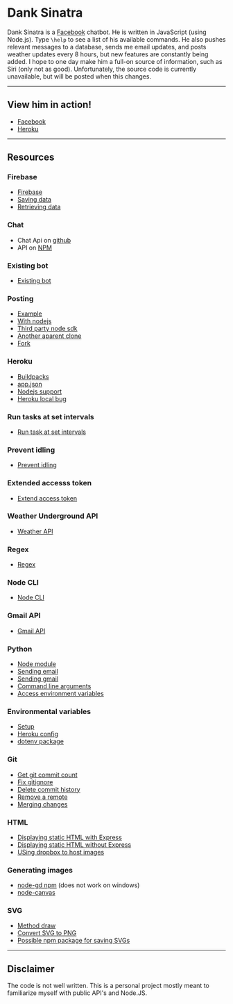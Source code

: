 # Dank Sinatra
Dank Sinatra is a [Facebook](https://www.facebook.com/profile.php?id=100010461758967) chatbot. 
He is written in JavaScript (using Node.js). 
Type `\help` to see a list of his available commands. 
He also pushes relevant messages to a database, sends me email updates, and posts weather updates every 8 hours, but new features are constantly being added. 
I hope to one day make him a full-on source of information, such as Siri (only not as good). 
Unfortunately, the source code is currently unavailable, but will be posted when this changes.

---

## View him in action!
* [Facebook](https://www.facebook.com/profile.php?id=100010461758967)
* [Heroku](http://danksinatra.herokuapp.com)

---

## Resources

### Firebase
- [Firebase](https://danksinatra.firebaseio.com/?page=Hosting)
- [Saving data](https://www.firebase.com/docs/web/guide/saving-data.html)
- [Retrieving data](https://www.firebase.com/docs/web/guide/retrieving-data.html)

### Chat 
- Chat Api on [github](https://github.com/Schmavery/facebook-chat-api)
- API on [NPM](https://www.npmjs.com/package/facebook-chat-api)
	
### Existing bot	
* [Existing bot](https://github.com/bsansouci/marc-zuckerbot/blob/master/server.js)

### Posting
- [Example](http://code.runnable.com/UTlPM1-f2W1TAABY/post-on-facebook)
- [With nodejs](http://stackoverflow.com/questions/26605805/automatic-post-to-my-facebook-page-from-node-js-server)
- [Third party node sdk](https://github.com/Thuzi/facebook-node-sdk/)
- [Another aparent clone](https://github.com/amachang/facebook-node-sdk)
- [Fork](https://github.com/node-facebook/facebook-node-sdk)

### Heroku
- [Buildpacks](https://devcenter.heroku.com/articles/buildpacks)
- [app.json](https://devcenter.heroku.com/articles/app-json-schema)
- [Nodejs support](https://devcenter.heroku.com/articles/nodejs-support#default-web-process-type)
- [Heroku local bug](https://github.com/heroku/heroku/issues/1721)

### Run tasks at set intervals
- [Run task at set intervals](http://stackoverflow.com/questions/8011962/schedule-node-js-job-every-five-minutes)

### Prevent idling
- [Prevent idling](http://math.stackexchange.com/questions/ask)

### Extended accesss token
- [Extend access token](https://unhosted.org/adventures/5/Facebook-and-Twitter-from-nodejs.html)

### Weather Underground API
- [Weather API](http://www.wunderground.com/weather/api/d/docs)

### Regex
- [Regex](https://developer.mozilla.org/en-US/docs/Web/JavaScript/Guide/Regular_Expressions)

### Node CLI
- [Node CLI](https://nodejs.org/api/readline.html)

### Gmail API	
- [Gmail API](https://developers.google.com/gmail/api/v1/reference/users/messages/send#try-it)

### Python
- [Node module](https://www.npmjs.com/package/python-shell)
- [Sending email](http://www.tutorialspoint.com/python/python_sending_email.htm)
- [Sending gmail](http://stackoverflow.com/questions/10147455/how-to-send-an-email-with-gmail-as-provider-using-python)
- [Command line arguments](http://www.tutorialspoint.com/python/python_command_line_arguments.htm)
- [Access environment variables](http://stackoverflow.com/questions/4906977/how-to-access-environment-variables-from-python)

### Environmental variables
- [Setup](https://medium.com/@rafaelvidaurre/managing-environment-variables-in-node-js-2cb45a55195f#.72xagrxyy)
- [Heroku config](http://stackoverflow.com/questions/21831945/heroku-node-env-environment-variable)
- [dotenv package](https://www.npmjs.com/package/dotenv)

### Git	
- [Get git commit count](http://stackoverflow.com/questions/677436/how-to-get-the-git-commit-count)	
- [Fix gitignore](http://stackoverflow.com/questions/11451535/gitignore-not-working)
- [Delete commit history](https://hellocoding.wordpress.com/2015/01/19/delete-all-commit-history-github/)
- [Remove a remote](https://help.github.com/articles/removing-a-remote/)
- [Merging changes](https://git-scm.com/book/en/v2/Git-Branching-Basic-Branching-and-Merging)

### HTML
- [Displaying static HTML with Express](http://expressjs.com/en/starter/static-files.html)
- [Displaying static HTML without Express](http://stackoverflow.com/questions/4720343/loading-basic-html-in-node-js)
- [USing dropbox to host images](https://ryanmo.co/2013/11/03/dropboxsharedlinks/)

### Generating images
- [node-gd npm](https://www.npmjs.com/package/node-gd) (does not work on windows)
- [node-canvas](https://github.com/Automattic/node-canvas)

### SVG
- [Method draw](http://editor.method.ac/)
- [Convert SVG to PNG](https://github.com/domenic/svg2png)
- [Possible npm package for saving SVGs](https://www.npmjs.com/package/svgutils)

---

## Disclaimer
The code is not well written.
This is a personal project mostly meant to familiarize myself with public API's and Node.JS.
